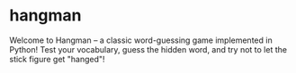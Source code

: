 # hangman
Welcome to Hangman – a classic word-guessing game implemented in Python! Test your vocabulary, guess the hidden word, and try not to let the stick figure get "hanged"!
